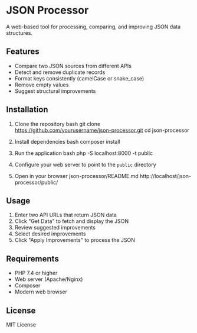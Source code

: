 # JSON Processor

A web-based tool for processing, comparing, and improving JSON data structures.

## Features

- Compare two JSON sources from different APIs
- Detect and remove duplicate records
- Format keys consistently (camelCase or snake_case)
- Remove empty values
- Suggest structural improvements

## Installation

1. Clone the repository
bash
git clone https://github.com/yourusername/json-processor.git
cd json-processor

2. Install dependencies
bash
composer install

3. Run the application
bash
php -S localhost:8000 -t public

4. Configure your web server to point to the `public` directory

5. Open in your browser
json-processor/README.md
http://localhost/json-processor/public/

## Usage

1. Enter two API URLs that return JSON data
2. Click "Get Data" to fetch and display the JSON
3. Review suggested improvements
4. Select desired improvements
5. Click "Apply Improvements" to process the JSON

## Requirements

- PHP 7.4 or higher
- Web server (Apache/Nginx)
- Composer
- Modern web browser

## License

MIT License
